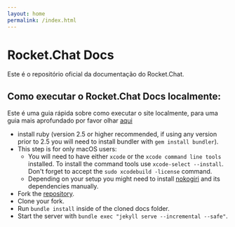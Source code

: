 ```yaml
---
layout: home
permalink: /index.html
---
```


# Rocket.Chat Docs

Este é o repositório oficial da documentação do Rocket.Chat.

## Como executar o Rocket.Chat Docs localmente:

Este é uma guia rápida sobre como executar o site localmente, para uma guia mais aprofundado por favor olhar [aqui]( contributing/documentation)

- install ruby (version 2.5 or higher recommended, if using any version prior to 2.5 you will need to install bundler with `gem install bundler`).
- This step is for only macOS users:
    - You will need to have either `xcode` or the `xcode command line tools` installed. To install the command tools use `xcode-select --install`. Don't forget to accept the `sudo xcodebuild -license` command.
    - Depending on your setup you might need to install [nokogiri](http://www.nokogiri.org/tutorials/installing_nokogiri.html) and its dependencies manually.
- Fork the [repository](https://github.com/RocketChat/docs).
- Clone your fork.
- Run `bundle install` inside of the cloned docs folder.
- Start the server with `bundle exec "jekyll serve --incremental --safe"`.
